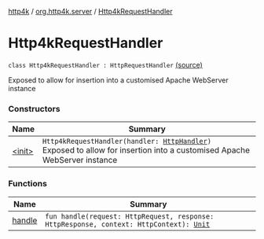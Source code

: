 [http4k](../../index.md) / [org.http4k.server](../index.md) / [Http4kRequestHandler](./index.md)

# Http4kRequestHandler

`class Http4kRequestHandler : HttpRequestHandler` [(source)](https://github.com/http4k/http4k/blob/master/http4k-server-apache/src/main/kotlin/org/http4k/server/ApacheServer.kt#L26)

Exposed to allow for insertion into a customised Apache WebServer instance

### Constructors

| Name | Summary |
|---|---|
| [&lt;init&gt;](-init-.md) | `Http4kRequestHandler(handler: `[`HttpHandler`](../../org.http4k.core/-http-handler.md)`)`<br>Exposed to allow for insertion into a customised Apache WebServer instance |

### Functions

| Name | Summary |
|---|---|
| [handle](handle.md) | `fun handle(request: HttpRequest, response: HttpResponse, context: HttpContext): `[`Unit`](https://kotlinlang.org/api/latest/jvm/stdlib/kotlin/-unit/index.html) |
